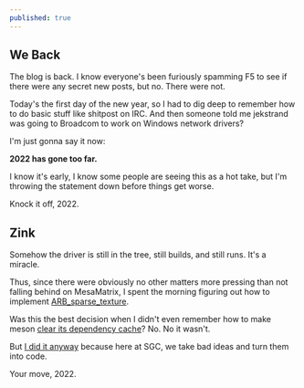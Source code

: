 ```yaml
---
published: true
---
```

## We Back

The blog is back. I know everyone's been furiously spamming F5 to see if there were any secret new posts, but no. There were not.

Today's the first day of the new year, so I had to dig deep to remember how to do basic stuff like shitpost on IRC. And then someone told me jekstrand was going to Broadcom to work on Windows network drivers?

I'm just gonna say it now:

**2022 has gone too far.**

I know it's early, I know some people are seeing this as a hot take, but I'm throwing the statement down before things get worse.

Knock it off, 2022.

## Zink
Somehow the driver is still in the tree, still builds, and still runs. It's a miracle.

Thus, since there were obviously no other matters more pressing than not falling behind on MesaMatrix, I spent the morning figuring out how to implement [ARB_sparse_texture](https://www.khronos.org/registry/OpenGL/extensions/ARB/ARB_sparse_texture.txt).

Was this the best decision when I didn't even remember how to make meson [clear its dependency cache](https://github.com/mesonbuild/meson/issues/6180)? No. No it wasn't.

But [I did it anyway](https://gitlab.freedesktop.org/mesa/mesa/-/merge_requests/14381) because here at SGC, we take bad ideas and turn them into code.

Your move, 2022.

